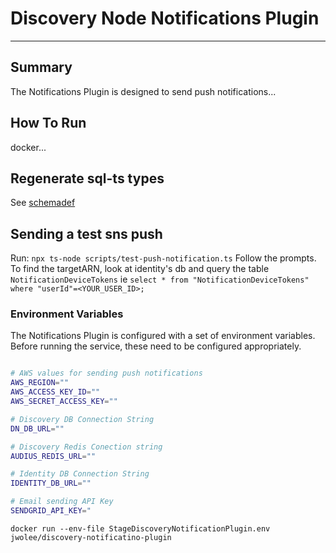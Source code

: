 # Discovery Node Notifications Plugin

---

## Summary

The Notifications Plugin is designed to send push notifications...

## How To Run

docker...

## Regenerate sql-ts types

See [schemadef](https://github.com/AudiusProject/audius-protocol/tree/main/sc)

## Sending a test sns push

Run: `npx ts-node scripts/test-push-notification.ts`
Follow the prompts.
To find the targetARN, look at identity's db and query the table `NotificationDeviceTokens`
ie `select * from "NotificationDeviceTokens" where "userId"=<YOUR_USER_ID>;`

### Environment Variables

The Notifications Plugin is configured with a set of environment variables.
Before running the service, these need to be configured appropriately.

```sh

# AWS values for sending push notifications
AWS_REGION=""
AWS_ACCESS_KEY_ID=""
AWS_SECRET_ACCESS_KEY=""

# Discovery DB Connection String
DN_DB_URL=""

# Discovery Redis Conection string
AUDIUS_REDIS_URL=""

# Identity DB Connection String
IDENTITY_DB_URL=""

# Email sending API Key
SENDGRID_API_KEY="

```

`docker run --env-file StageDiscoveryNotificationPlugin.env jwolee/discovery-notificatino-plugin`
